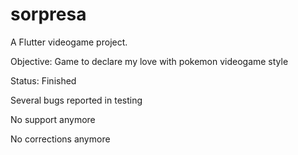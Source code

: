 # sorpresa

A Flutter videogame project.

Objective: Game to declare my love with pokemon videogame style


Status: Finished

Several bugs reported in testing

No support anymore

No corrections anymore

